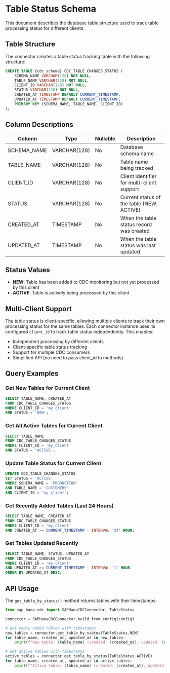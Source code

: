 # Table Status Schema

This document describes the database table structure used to track table processing status for different clients.

## Table Structure

The connector creates a table status tracking table with the following structure:

```sql
CREATE TABLE {cdc_schema}.CDC_TABLE_CHANGES_STATUS (
    SCHEMA_NAME VARCHAR(128) NOT NULL,
    TABLE_NAME VARCHAR(128) NOT NULL,
    CLIENT_ID VARCHAR(128) NOT NULL,
    STATUS VARCHAR(128) NOT NULL,
    CREATED_AT TIMESTAMP DEFAULT CURRENT_TIMESTAMP,
    UPDATED_AT TIMESTAMP DEFAULT CURRENT_TIMESTAMP,
    PRIMARY KEY (SCHEMA_NAME, TABLE_NAME, CLIENT_ID)
);
```

## Column Descriptions

| Column | Type | Nullable | Description |
|--------|------|----------|-------------|
| SCHEMA_NAME | VARCHAR(128) | No | Database schema name |
| TABLE_NAME | VARCHAR(128) | No | Table name being tracked |
| CLIENT_ID | VARCHAR(128) | No | Client identifier for multi-client support |
| STATUS | VARCHAR(128) | No | Current status of the table (NEW, ACTIVE) |
| CREATED_AT | TIMESTAMP | No | When the table status record was created |
| UPDATED_AT | TIMESTAMP | No | When the table status was last updated |

## Status Values

- **NEW**: Table has been added to CDC monitoring but not yet processed by this client
- **ACTIVE**: Table is actively being processed by this client

## Multi-Client Support

The table status is client-specific, allowing multiple clients to track their own processing status for the same tables. Each connector instance uses its configured `client_id` to track table status independently. This enables:

- Independent processing by different clients
- Client-specific table status tracking
- Support for multiple CDC consumers
- Simplified API (no need to pass client_id to methods)

## Query Examples

### Get New Tables for Current Client
```sql
SELECT TABLE_NAME, CREATED_AT 
FROM CDC_TABLE_CHANGES_STATUS 
WHERE CLIENT_ID = 'my_client' 
AND STATUS = 'NEW';
```

### Get All Active Tables for Current Client
```sql
SELECT TABLE_NAME 
FROM CDC_TABLE_CHANGES_STATUS 
WHERE CLIENT_ID = 'my_client' 
AND STATUS = 'ACTIVE';
```

### Update Table Status for Current Client
```sql
UPDATE CDC_TABLE_CHANGES_STATUS 
SET STATUS = 'ACTIVE' 
WHERE SCHEMA_NAME = 'PRODUCTION' 
AND TABLE_NAME = 'CUSTOMERS' 
AND CLIENT_ID = 'my_client';
```

### Get Recently Added Tables (Last 24 Hours)
```sql
SELECT TABLE_NAME, CREATED_AT 
FROM CDC_TABLE_CHANGES_STATUS 
WHERE CLIENT_ID = 'my_client' 
AND CREATED_AT >= CURRENT_TIMESTAMP - INTERVAL '24' HOUR;
```

### Get Tables Updated Recently
```sql
SELECT TABLE_NAME, STATUS, UPDATED_AT 
FROM CDC_TABLE_CHANGES_STATUS 
WHERE CLIENT_ID = 'my_client' 
AND UPDATED_AT >= CURRENT_TIMESTAMP - INTERVAL '1' HOUR
ORDER BY UPDATED_AT DESC;
```

## API Usage

The `get_table_by_status()` method returns tables with their timestamps:

```python
from sap_hana_cdc import SAPHanaCDCConnector, TableStatus

connector = SAPHanaCDCConnector.build_from_config(config)

# Get newly added tables with timestamps
new_tables = connector.get_table_by_status(TableStatus.NEW)
for table_name, created_at, updated_at in new_tables:
    print(f"New table: {table_name} (created: {created_at}, updated: {updated_at})")

# Get active tables with timestamps
active_tables = connector.get_table_by_status(TableStatus.ACTIVE)
for table_name, created_at, updated_at in active_tables:
    print(f"Active table: {table_name} (created: {created_at}, updated: {updated_at})")
```
